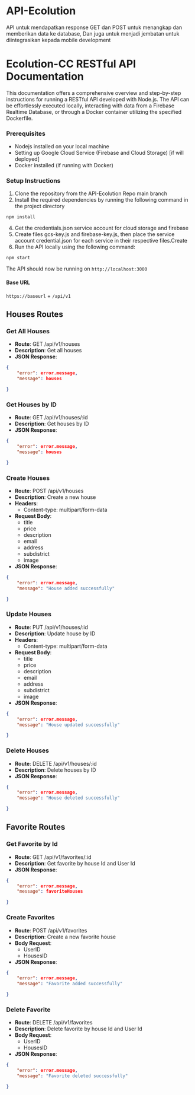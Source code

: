 ﻿# API-Ecolution
API untuk mendapatkan response GET dan POST untuk menangkap dan memberikan data ke database, Dan juga untuk menjadi jembatan untuk diintegrasikan kepada mobile development

# Ecolution-CC RESTful API Documentation

This documentation offers a comprehensive overview and step-by-step instructions for running a RESTful API developed with Node.js. The API can be effortlessly executed locally, interacting with data from a Firebase Realtime Database, or through a Docker container utilizing the specified Dockerfile.

### Prerequisites

- Nodejs installed on your local machine
- Setting up Google Cloud Service (Firebase and Cloud Storage) [if will deployed]
- Docker installed (if running with Docker)

### Setup Instructions

1. Clone the repository from the API-Ecolution Repo main branch
2. Install the required dependencies by running the following command in the project directory

```
npm install
```

4. Get the credentials.json service account for cloud storage and firebase
5. Create files gcs-key.js and firebase-key.js, then place the service account credential.json for each service in their respective files.Create
6. Run the API locally using the following command:

```
npm start
```

The API should now be running on `http://localhost:3000`

#### Base URL

`https://baseurl` + `/api/v1`

## Houses Routes

### Get All Houses

- **Route**: GET /api/v1/houses
- **Description**: Get all houses
- **JSON Response**:

```json
{
    "error": error.message,
    "message": houses

}
```

### Get Houses by ID

- **Route**: GET /api/v1/houses/:id
- **Description**: Get houses by ID
- **JSON Response**:

```json
{
    "error": error.message,
    "message": houses

}
```

### Create Houses

- **Route**: POST /api/v1/houses
- **Description**: Create a new house
- **Headers**:
  - Content-type: multipart/form-data
- **Request Body**:
  - title
  - price
  - description
  - email
  - address
  - subdistrict
  - image
- **JSON Response**:

```json
{
    "error": error.message,
    "message": "House added successfully"

}
```

### Update Houses

- **Route**: PUT /api/v1/houses/:id
- **Description**: Update house by ID
- **Headers**:
  - Content-type: multipart/form-data
- **Request Body**:
  - title
  - price
  - description
  - email
  - address
  - subdistrict
  - image
- **JSON Response**:

```json
{
    "error": error.message,
    "message": "House updated successfully"

}
```

### Delete Houses

- **Route**: DELETE /api/v1/houses/:id
- **Description**: Delete houses by ID
- **JSON Response**:

```json
{
    "error": error.message,
    "message": "House deleted successfully"

}
```

## Favorite Routes

### Get Favorite by Id

- **Route**: GET /api/v1/favorites/:id
- **Description**: Get favorite by house Id and User Id
- **JSON Response**:

```json
{
    "error": error.message,
    "message": favoriteHouses

}
```

### Create Favorites

- **Route**: POST /api/v1/favorites
- **Description**: Create a new favorite house
- **Body Request**:
  - UserID
  - HousesID
- **JSON Response**:

```json
{
    "error": error.message,
    "message": "Favorite added successfully"

}
```

### Delete Favorite

- **Route**: DELETE /api/v1/favorites
- **Description**: Delete favorite by house Id and User Id
- **Body Request**:
  - UserID
  - HousesID
- **JSON Response**:

```json
{
    "error": error.message,
    "message": "Favorite deleted successfully"

}
```
